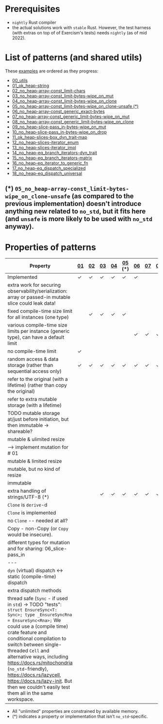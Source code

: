 # Prerequisites

- `nightly` Rust compiler
 - the actual solutions work with `stable` Rust. However, the test harness (with extras on top of of
   Exercism's tests) needs `nightly` (as of mid 2022).

# List of patterns (and shared utils)
These [examples](https://github.com/peter-kehl/no_std_rna_slice_patterns) are ordered as they progress:
- [00_utils](https://github.com/peter-kehl/no_std_rna_slice_patterns/blob/main/00_utils/src/lib.rs)
- [01_ok_heap-string](https://github.com/peter-kehl/no_std_rna_slice_patterns/blob/main/01_ok_heap-string/src/lib.rs)
- [02_no_heap-array-const_limit-chars](https://github.com/peter-kehl/no_std_rna_slice_patterns/blob/main/02_no_heap-array-const_limit-chars/src/lib.rs)
- [03_no_heap-array-const_limit-bytes-wipe_on_mut](https://github.com/peter-kehl/no_std_rna_slice_patterns/blob/main/03_no_heap-array-const_limit-bytes-wipe_on_mut/src/lib.rs)
- [04_no_heap-array-const_limit-bytes-wipe_on_clone](https://github.com/peter-kehl/no_std_rna_slice_patterns/blob/main/04_no_heap-array-const_limit-bytes-wipe_on_clone/src/lib.rs)
- [05_no_heap-array-const_limit-bytes-wipe_on_clone-unsafe (*)](https://github.com/peter-kehl/no_std_rna_slice_patterns/blob/main/05_no_heap-array-const_limit-bytes-wipe_on_clone-unsafe/src/lib.rs)
- [06_no_heap-array-const_generic_exact-bytes](https://github.com/peter-kehl/no_std_rna_slice_patterns/blob/main/06_no_heap-array-const_generic_exact-bytes/src/lib.rs)
- [07_no_heap-array-const_generic_limit-bytes-wipe_on_mut](https://github.com/peter-kehl/no_std_rna_slice_patterns/blob/main/07_no_heap-array-const_generic_limit-bytes-wipe_on_mut/src/lib.rs)
- [08_no_heap-array-const_generic_limit-bytes-wipe_on_clone](https://github.com/peter-kehl/no_std_rna_slice_patterns/blob/main/08_no_heap-array-const_generic_limit-bytes-wipe_on_clone/src/lib.rs)
- [09_no_heap-slice-pass_in-bytes-wipe_on_mut](https://github.com/peter-kehl/no_std_rna_slice_patterns/blob/main/09_no_heap-slice-pass_in-bytes-wipe_on_mut/src/lib.rs)
- [10_no_heap-slice-pass_in-bytes-wipe_on_drop](https://github.com/peter-kehl/no_std_rna_slice_patterns/blob/main/10_no_heap-slice-pass_in-bytes-wipe_on_drop/src/lib.rs)
- [11_ok_heap-slices-box_dyn_trait-map](https://github.com/peter-kehl/no_std_rna_slice_patterns/blob/main/11_ok_heap-slices-box_dyn_trait-map/src/lib.rs)
- [12_no_heap-slices-iterator_enum](https://github.com/peter-kehl/no_std_rna_slice_patterns/blob/main/12_no_heap-slices-iterator_enum/src/lib.rs)
- [13_no_heap-slices-iterator_impl](https://github.com/peter-kehl/no_std_rna_slice_patterns/blob/main/13_no_heap-slices-iterator_impl/src/lib.rs)
- [14_no_heap-eq_branch_iterators-dyn_trait](https://github.com/peter-kehl/no_std_rna_slice_patterns/blob/main/14_no_heap-eq_branch_iterators-dyn_trait/src/lib.rs)
- [15_no_heap-eq_branch_iterators-matrix](https://github.com/peter-kehl/no_std_rna_slice_patterns/blob/main/15_no_heap-eq_branch_iterators-matrix/src/lib.rs)
- [16_no_heap-eq_iterator_to_generic_fn](https://github.com/peter-kehl/no_std_rna_slice_patterns/blob/main/16_no_heap-eq_iterator_to_generic_fn/src/lib.rs)
- [17_no_heap-eq_dispatch_specialized](https://github.com/peter-kehl/no_std_rna_slice_patterns/blob/main/17_no_heap-eq_dispatch_specialized/src/lib.rs)
- [18_no_heap-eq_dispatch_universal](https://github.com/peter-kehl/no_std_rna_slice_patterns/blob/main/18_no_heap-eq_dispatch_universal/src/lib.rs)

(*) `05_no_heap-array-const_limit-bytes-wipe_on_clone-unsafe` (as compared to the previous implementation) doesn't introduce anything new related to `no_std`, but it fits here (and `unsafe` is more likely to be used with `no_std` anyway).
---

# Properties of patterns
| Property | [01](https://github.com/peter-kehl/no_std_rna_slice_patterns/blob/main/01_ok_heap-string/src/lib.rs "01_ok_heap-string") | [02](https://github.com/peter-kehl/no_std_rna_slice_patterns/blob/main/02_no_heap-array-const_limit-chars/src/lib.rs "02_no_heap-array-const_limit-chars") | [03](https://github.com/peter-kehl/no_std_rna_slice_patterns/blob/main/03_no_heap-array-const_limit-bytes-wipe_on_mut/src/lib.rs "03_no_heap-array-const_limit-bytes-wipe_on_mut") | [04](https://github.com/peter-kehl/no_std_rna_slice_patterns/blob/main/04_no_heap-array-const_limit-bytes-wipe_on_clone/src/lib.rs "04_no_heap-array-const_limit-bytes-wipe_on_clone") | [05](https://github.com/peter-kehl/no_std_rna_slice_patterns/blob/main/05_no_heap-array-const_limit-bytes-wipe_on_clone-unsafe/src/lib.rs "05_no_heap-array-const_limit-bytes-wipe_on_clone-unsafe") (*) | [06](https://github.com/peter-kehl/no_std_rna_slice_patterns/blob/main/06_no_heap-array-const_generic_exact-bytes/src/lib.rs "06_no_heap-array-const_generic_exact-bytes") | [07](https://github.com/peter-kehl/no_std_rna_slice_patterns/blob/main/07_no_heap-array-const_generic_limit-bytes-wipe_on_mut/src/lib.rs "07_no_heap-array-const_generic_limit-bytes-wipe_on_mut") | [08](https://github.com/peter-kehl/no_std_rna_slice_patterns/blob/main/08_no_heap-array-const_generic_limit-bytes-wipe_on_clone/src/lib.rs "08_no_heap-array-const_generic_limit-bytes-wipe_on_clone") | [09](https://github.com/peter-kehl/no_std_rna_slice_patterns/blob/main/09_no_heap-slice-pass_in-bytes-wipe_on_mut/src/lib.rs "09_no_heap-slice-pass_in-bytes-wipe_on_mut") | [10](https://github.com/peter-kehl/no_std_rna_slice_patterns/blob/main/10_no_heap-slice-pass_in-bytes-wipe_on_drop/src/lib.rs "10_no_heap-slice-pass_in-bytes-wipe_on_drop") | [11](https://github.com/peter-kehl/no_std_rna_slice_patterns/blob/main/11_ok_heap-slices-box_dyn_trait-map/src/lib.rs "11_ok_heap-slices-box_dyn_trait-map") | [12](https://github.com/peter-kehl/no_std_rna_slice_patterns/blob/main/12_no_heap-slices-iterator_enum/src/lib.rs "12_no_heap-slices-iterator_enum") | [13](https://github.com/peter-kehl/no_std_rna_slice_patterns/blob/main/13_no_heap-slices-iterator_impl/src/lib.rs "13_no_heap-slices-iterator_impl") | [14](https://github.com/peter-kehl/no_std_rna_slice_patterns/blob/main/14_no_heap-eq_branch_iterators-dyn_trait/src/lib.rs "14_no_heap-eq_branch_iterators-dyn_trait") | [15](https://github.com/peter-kehl/no_std_rna_slice_patterns/blob/main/15_no_heap-eq_branch_iterators-matrix/src/lib.rs "15_no_heap-eq_branch_iterators-matrix") | [16](https://github.com/peter-kehl/no_std_rna_slice_patterns/blob/main/16_no_heap-eq_iterator_to_generic_fn/src/lib.rs "16_no_heap-eq_iterator_to_generic_fn") | [17](https://github.com/peter-kehl/no_std_rna_slice_patterns/blob/main/17_no_heap-eq_dispatch_specialized/src/lib.rs "17_no_heap-eq_dispatch_specialized") | [18](https://github.com/peter-kehl/no_std_rna_slice_patterns/blob/main/18_no_heap-eq_dispatch_universal/src/lib.rs "18_no_heap-eq_dispatch_universal") |
| --- | --- | --- | --- | --- | --- | --- | --- | --- | --- | --- | --- | --- | --- | --- | --- | --- | --- | --- |
| Implemented | ✓ | ✓ | ✓ | ✓ | ✓ | ✓ | | | part | | ✓ | ✓ | ✓ | ✓ | ✓ | ✓ | ✓ | ✓ |
| extra work for securing observability/serialization: array or passed-in mutable slice could leak data! |
| fixed compile-time size limit for all instances (one type) | | ✓ | ✓ | ✓ | ✓ | | | | | | | | | | | | | |
| various compile-time size limits per instance (generic type), can have a default limit | | | | | | ✓ | ✓ | ✓ | | | | | | | | | | |
| no compile-time limit | ✓ |  |  |  |  |  |  |  | ✓ | ✓ | ✓ | ✓ | ✓ | ✓ | ✓ | ✓ | ✓ | ✓ |
| random access & data storage (rather than sequential access only) | ✓ | ✓ | ✓ | ✓ | ✓ | ✓ | ✓ | ✓ | ✓ | ✓ |  |  |  |  |  |  |  |  |
| refer to the original (with a lifetime) (rather than copy the original) |  |  |  |  |  |  |  |  |  |  | ✓ | ✓ | ✓ | ✓ | ✓ | ✓ | ✓ | ✓ |
| refer to extra mutable storage (with a lifetime) |  |  |  |  |  |  |  |  | ✓ | ✓ |  |  |  |  |  |  |  |  |
| TODO mutable storage at/just before initiation, but then immutable -> shareable? |
| mutable & ulimited resize |
| --> implement mutation for # 01 |
| mutable & limited resize |
| mutable, but no kind of resize |
| immutable |
| extra handling of strings/UTF-8 (*) |  |  | ✓ | ✓ | ✓ | ✓ | ✓ | ✓ | ✓ | ✓ |  |  |  |  |  |  |  |  |
| `Clone` is `derive`-d |
| `Clone` is implemented |
| no `Clone` -- needed at all? |
| Copy - non-Copy (or `Copy` would be insecure). |
| different types for mutation and for sharing: 06_slice-pass_in |
| --- |
|`dyn` (virtual) dispatch <-> static (compile-time) dispatch |
| extra dispatch methods |
| thread safe (`Sync` - if used in `std`) -> TODO "tests": `struct EnsureSync<T: Sync>; type _EnsureSyncRna = EnsureSync<Rna>;` We could use a (compile time) crate feature and conditional compilation to switch between single-threaded `Cell` and alternative ways, including https://docs.rs/mitochondria (`no_std`-friendly), https://docs.rs/lazycell, https://docs.rs/lazy-init. But then we couldn't easily test them all in the same workspace. |

- All "unlimited" properties are constrained by available memory.
- (*) indicates a property or implementation that isn't `no_std`-specific.